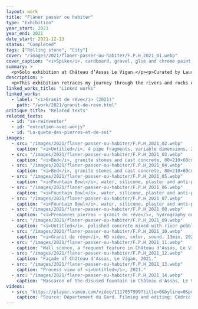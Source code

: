 ```yaml
---
layout: work
title: "Flâner passer ou habiter"
type: "Exhibition"
year_start: 2021
year_end: 2021
date_start: 2021-12-13
status: "Completed"
tags: ["Rolling stone", "City"]
cover: "/images/2021/flaner-passer-ou-habiter/F.P.H_2021_01.webp"
cover_caption: "<i>Spike</i>, cardboard, gravel, glue and chrome paint, 30×30×80cm, 2021."
summary: >
  <p>Solo exhibition at Château d’Assas Le Vigan.</p><p>Curated by Laurent Puech.</p>
description: >
  <p>This exhibition retraces my journey through the rivers and rocks of the Cévennes, as well as the traces left by human presence. It also reflects a stone’s journey, floating down the river from the top of the mountain to the bottom, rolling and colliding with other stones — a movement that I associate with <i>wandering, passing through, or inhabiting</i>. I displayed stones in diverse scales and states: sand, pebbles, and stones — either simply placed, manipulated, or mixed.</p><p>I also integrated materials collected from the riverbed into concrete, creating sculptures that evoke hostile architectural structures. Alongside these, I engaged with existing elements of the exhibition space itself — such as wall scones and the mascaron of a disused fountain — by reinterpreting their forms and counter-forms.</p>
linked_works_title: "Linked works"   
linked_works:
  - label: "<i>Granit de rêve</i> (2021)"
    path: "/work/2021/granit-de-reve.html"
critique_title: "Related texts"
related_texts:
  - id: "se-reinventer"
  - id: "entretien-avec-wonjy"
  - id: "La-quete-des-pierres-et-de-soi"
images:
  - src: "/images/2021/flaner-passer-ou-habiter/F.P.H_2021_02.webp"
    caption: "<i>Untitled</i>, 4 pipe fragments, variable dimensions, 2021."
  - src: "/images/2021/flaner-passer-ou-habiter/F.P.H_2021_03.webp"
    caption: "<i>Bed</i>, granite stones and cast concrete, 80×210×60cm, 2021."
  - src: "/images/2021/flaner-passer-ou-habiter/F.P.H_2021_04.webp"
    caption: "<i>Bed</i>, granite stones and cast concrete, 80×210×60cm, 2021."
  - src: "/images/2021/flaner-passer-ou-habiter/F.P.H_2021_05.webp"
    caption: "<i>Fountain Bowl</i>, water, silicone, plaster and anti-pigeon spikes, 30×33×17cm, 2021."
  - src: "/images/2021/flaner-passer-ou-habiter/F.P.H_2021_06.webp"
    caption: "<i>Fountain Bowl</i>, water, silicone, plaster and anti-pigeon spikes, 30×33×17cm, 2021."
  - src: "/images/2021/flaner-passer-ou-habiter/F.P.H_2021_07.webp"
    caption: "<i>Fountain Bowl</i>, water, silicone, plaster and anti-pigeon spikes, 30×33×17cm, 2021."
  - src: "/images/2021/flaner-passer-ou-habiter/F.P.H_2021_08.webp"
    caption: "<i>Premières pierres – granit de rêve</i>, hydrography on concrete debris, 25×40×14cm, 2021."
  - src: "/images/2021/flaner-passer-ou-habiter/F.P.H_2021_09.webp"
    caption: "<i>Untitled</i>, polished concrete mixed with river pebbles and sand, PVC pipes, 60×40×5cm, 2021."
  - src: "/images/2021/flaner-passer-ou-habiter/F.P.H_2021_10.webp"
    caption: "<i>Granit de rêve</i>, HD video, color, sound, 13min, 2021."
  - src: "/images/2021/flaner-passer-ou-habiter/F.P.H_2021_11.webp"
    caption: "Wall sconce, a frequent feature in Château d'Assas, Le Vigan, 2021."
  - src: "/images/2021/flaner-passer-ou-habiter/F.P.H_2021_12.webp"
    caption: "Façade of Château d'Assas, Le Vigan, 2021."
  - src: "/images/2021/flaner-passer-ou-habiter/F.P.H_2021_13.webp"
    caption: "Process view of <i>Untitled</i>, 2021."
  - src: "/images/2021/flaner-passer-ou-habiter/F.P.H_2021_14.webp"
    caption: "Mascaron of the disused fountain in Château d'Assas, Le Vigan, 2021. "
videos:
  - src: "https://player.vimeo.com/video/1117057999?title=0&byline=0&portrait=0&dnt=1&controls=1&like=0&watchlater=0&share=0"
    caption: "Source: Département du Gard. Filming and editing: Cédric Larrieux, 2022. "
---
```

